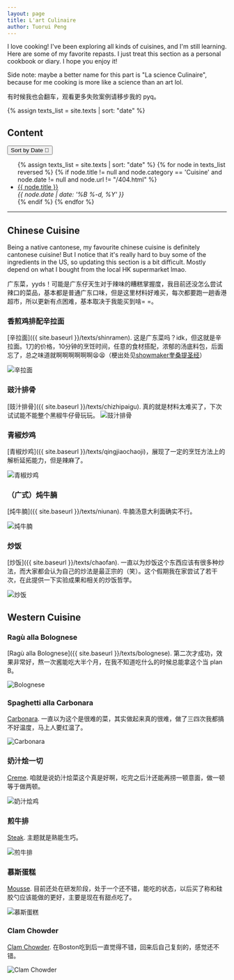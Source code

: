 ```yaml
---
layout: page
title: L'art Culinaire
author: Tuorui Peng
---
```


I love cooking! I've been exploring all kinds of cuisines, and I'm still learning. Here are some of my favorite repasts. I just treat this section as a personal cookbook or diary. I hope you enjoy it!

Side note: maybe a better name for this part is "La science Culinaire", because for me cooking is more like a science than an art lol.

有时候我也会翻车，观看更多失败案例请移步我的 pyq。


<div class="toc">
  {% assign texts_list = site.texts | sort: "date"  %}
  <h2>Content </h2>
  <button onclick="sortListDir()" id="sort_btn"> <span class="icon-sort-amount-desc" > Sort by Date &#09;</span> <span class="icon-sort-amount-desc">  &#xea4d;</span></button>
  <p></p>

  <ul id="sort_lst">
    {% assign texts_list = site.texts | sort: "date"  %}
    {% for node in texts_list reversed %}
      {% if node.title != null and node.category == 'Cuisine' and node.date != null and node.url != "/404.html" %} 
        <li class="text-title">
          <a href="{{ site.baseurl }}/../{{ node.url }}">
            {{ node.title }}
          </a>
          <div class="post-date small"> <I>{{ node.date | date: '%B %-d, %Y' }}</I></div>
        </li>
      {% endif %}
    {% endfor %}
    </ul>
</div>

------------------


  <script>
  var dir = 'a'
  function sortListDir() {
    var list = document.getElementById("sort_lst");
    var btn = document.getElementById("sort_btn");
      if (dir == 'a'){
        list.innerHTML = '{% assign texts_list = site.texts | sort: "title"  %}'+
        '{% for node in texts_list %}'+
          '{% if node.title != null and node.category == "Cuisine" and node.date != null and node.url != "/404.html" %} '+
            '<li class="text-title">'+
              '<a href="{{ site.baseurl }}/../{{ node.url }}">'+
                '{{ node.title }}'+
              '</a>'+
              '<div class="post-date small"> <I>{{ node.date | date: "%B %-d, %Y" }}</I></div>'+
            '</li>'+
          '{% endif %}'+
        '{% endfor %}';
        btn.innerHTML = ' <span class="icon-sort-amount-desc" > Sort by Title &#09;</span> <span class="icon-sort-amount-desc">  &#xea4d;</span>';
        dir = 'd';
      } else {
        list.innerHTML = '{% assign texts_list = site.texts | sort: "date"  %}'+
        '{% for node in texts_list reversed %}'+
          '{% if node.title != null and node.category == "Cuisine" and node.date != null and node.url != "/404.html" %} '+
            '<li class="text-title">'+
              '<a href="{{ site.baseurl }}/../{{ node.url }}">'+
                '{{ node.title }}'+
              '</a>'+
              '<div class="post-date small"> <I>{{ node.date | date: "%B %-d, %Y" }}</I></div>'+
            '</li>'+
          '{% endif %}'+
        '{% endfor %}';
        btn.innerHTML = '<span class="icon-sort-amount-desc" > Sort by Date </span> <span class="icon-sort-amount-desc">  &#xea4d;</span>';
        dir = 'a';
      }
      
  }
  </script>


## Chinese Cuisine

Being a native cantonese, my favourite chinese cuisine is definitely cantonese cuisine! But I notice that it's really hard to buy some of the ingredients in the US, so updating this section is a bit difficult. Mostly depend on what I bought from the local HK supermarket lmao.

广东菜，yyds！可能是广东仔天生对于辣味的糟糕掌握度，我目前还没怎么尝试辣口的菜品，基本都是普通广东口味，但是这里材料好难买，每次都要跑一趟香港超市，所以更新有点困难，基本取决于我能买到啥= =。

### 香煎鸡排配辛拉面

[辛拉面]({{ site.baseurl }}/texts/shinramen). 这是广东菜吗？idk，但这就是辛拉面。1刀的价格，10分钟的烹饪时间，任意的食材搭配，浓郁的汤底料包，后面忘了，总之味道就啊啊啊啊啊啊😫😫（梗出处见[showmaker奎桑提圣经](https://www.bilibili.com/video/BV15k4y1M79s/?spm_id_from=333.337.search-card.all.click)）

![辛拉面]({{site.baseurl}}/assets/photos/cuisine/shinramen.jpg)


### 豉汁排骨

[豉汁排骨]({{ site.baseurl }}/texts/chizhipaigu). 真的就是材料太难买了，下次试试能不能整个黑椒牛仔骨玩玩。
![豉汁排骨]({{site.baseurl}}/assets/photos/cuisine/chizhipaigu.jpg)

### 青椒炒鸡


[青椒炒鸡]({{ site.baseurl }}/texts/qingjiaochaoji)，展现了一定的烹饪方法上的解析延拓能力，但是辣麻了。

![青椒炒鸡]({{site.baseurl}}/assets/photos/cuisine/qingjiaochaorou2.jpg)

### （广式）炖牛腩

[炖牛腩]({{ site.baseurl }}/texts/niunan). 牛腩汤意大利面确实不行。

![炖牛腩]({{site.baseurl}}/assets/photos/cuisine/niunan2.jpg)

### 炒饭

[炒饭]({{ site.baseurl }}/texts/chaofan). 一直以为炒饭这个东西应该有很多种炒法，而大家都会认为自己的炒法是最正宗的（笑）。这个假期我在家尝试了若干次，在此提供一下实验成果和相关的炒饭哲学。

![炒饭]({{site.baseurl}}/assets/photos/cuisine/chaofan1.jpg)











## Western Cuisine

### Ragù alla Bolognese

[Ragù alla Bolognese]({{ site.baseurl }}/texts/bolognese). 第二次才成功，效果非常好，熬一次酱能吃大半个月，在我不知道吃什么的时候总能拿这个当 plan B。

![Bolognese]({{site.baseurl}}/assets/photos/cuisine/bolognese3.jpg)

### Spaghetti alla Carbonara

[Carbonara]({{site.baseurl}}/texts/carbonara). 一直以为这个是很难的菜，其实做起来真的很难，做了三四次我都搞不好温度，马上人要红温了。

![Carbonara]({{site.baseurl}}/assets/photos/cuisine/carbonara.jpg)

### 奶汁烩一切

[Creme]({{site.baseurl}}/texts/creme). 咱就是说奶汁烩菜这个真是好啊，吃完之后汁还能再捞一顿意面，做一顿等于做两顿。

![奶汁烩鸡]({{site.baseurl}}/assets/photos/cuisine/creme2.jpg)

### 煎牛排

[Steak]({{site.baseurl}}/texts/steak). 主题就是熟能生巧。

![煎牛排]({{site.baseurl}}/assets/photos/cuisine/steak1.jpg)

### 慕斯蛋糕

[Mousse]({{site.baseurl}}/texts/mousse). 目前还处在研发阶段，处于一个还不错，能吃的状态，以后买了称和硅胶勺应该能做的更好，主要是现在有甜点吃了。

![慕斯蛋糕]({{site.baseurl}}/assets/photos/cuisine/mousse1.jpg)


### Clam Chowder

[Clam Chowder]({{site.baseurl}}/texts/clamchowder). 在Boston吃到后一直觉得不错，回来后自己复刻的，感觉还不错。

![Clam Chowder]({{site.baseurl}}/assets/photos/cuisine/clamchowder.jpg)

